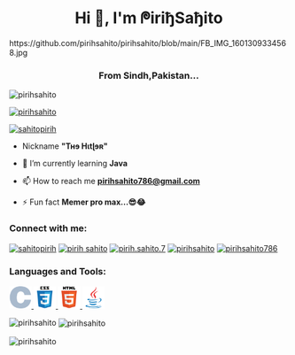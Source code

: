 <h1 align="center">Hi 👋, I'm ᖘiriђSaђito</h1>
<p>https://github.com/pirihsahito/pirihsahito/blob/main/FB_IMG_1601309334568.jpg</p>
<h3 align="center">From Sindh,Pakistan...</h3>

<p align="left"> <img src="https://komarev.com/ghpvc/?username=pirihsahito&label=Profile%20views&color=0e75b6&style=flat" alt="pirihsahito" /> </p>

<p align="left"> <a href="https://github.com/ryo-ma/github-profile-trophy"><img src="https://github-profile-trophy.vercel.app/?username=pirihsahito" alt="pirihsahito" /></a> </p>

<p align="left"> <a href="https://twitter.com/sahitopirih" target="blank"><img src="https://img.shields.io/twitter/follow/sahitopirih?logo=twitter&style=for-the-badge" alt="sahitopirih" /></a> </p>

- Nickname **"Tʜɘ Hɩtɭɘʀ"**

- 🌱 I’m currently learning **Java**

- 📫 How to reach me **pirihsahito786@gmail.com**

- ⚡ Fun fact **Memer pro max...😎😂**

<h3 align="left">Connect with me:</h3>
<p align="left">
<a href="https://twitter.com/sahitopirih" target="blank"><img align="center" src="https://cdn.jsdelivr.net/npm/simple-icons@3.0.1/icons/twitter.svg" alt="sahitopirih" height="30" width="40" /></a>
<a href="https://linkedin.com/in/pirih sahito" target="blank"><img align="center" src="https://cdn.jsdelivr.net/npm/simple-icons@3.0.1/icons/linkedin.svg" alt="pirih sahito" height="30" width="40" /></a>
<a href="https://fb.com/pirih.sahito.7" target="blank"><img align="center" src="https://cdn.jsdelivr.net/npm/simple-icons@3.0.1/icons/facebook.svg" alt="pirih.sahito.7" height="30" width="40" /></a>
<a href="https://instagram.com/pirihsahito" target="blank"><img align="center" src="https://cdn.jsdelivr.net/npm/simple-icons@3.0.1/icons/instagram.svg" alt="pirihsahito" height="30" width="40" /></a>
<a href="https://medium.com/pirihsahito786" target="blank"><img align="center" src="https://cdn.jsdelivr.net/npm/simple-icons@3.0.1/icons/medium.svg" alt="pirihsahito786" height="30" width="40" /></a>
</p>

<h3 align="left">Languages and Tools:</h3>
<p align="left"> <a href="https://www.cprogramming.com/" target="_blank"> <img src="https://raw.githubusercontent.com/devicons/devicon/master/icons/c/c-original.svg" alt="c" width="40" height="40"/> </a> <a href="https://www.w3schools.com/css/" target="_blank"> <img src="https://raw.githubusercontent.com/devicons/devicon/master/icons/css3/css3-original-wordmark.svg" alt="css3" width="40" height="40"/> </a> <a href="https://www.w3.org/html/" target="_blank"> <img src="https://raw.githubusercontent.com/devicons/devicon/master/icons/html5/html5-original-wordmark.svg" alt="html5" width="40" height="40"/> </a> <a href="https://www.java.com" target="_blank"> <img src="https://raw.githubusercontent.com/devicons/devicon/master/icons/java/java-original.svg" alt="java" width="40" height="40"/> </a> </p>

<p><img align="left" src="https://github-readme-stats.vercel.app/api/top-langs?username=pirihsahito&show_icons=true&locale=en&layout=compact" alt="pirihsahito" /></p>

<p>&nbsp;<img align="center" src="https://github-readme-stats.vercel.app/api?username=pirihsahito&show_icons=true&locale=en" alt="pirihsahito" /></p>

<p><img align="center" src="https://github-readme-streak-stats.herokuapp.com/?user=pirihsahito&" alt="pirihsahito" /></p>
